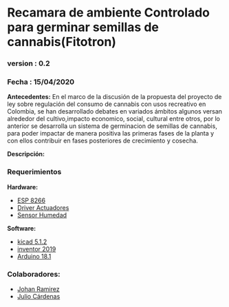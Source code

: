 # Recamara de ambiente Controlado para germinar semillas de cannabis(Fitotron) 
### version : 0.2
### Fecha : 15/04/2020

**Antecedentes:** En el marco de la discusión de la propuesta del proyecto de ley sobre  regulación del consumo de cannabis con usos recreativo en Colombia, se han desarrollado debates en variados ámbitos algunos versan alrededor del cultivo,impacto economico, social, cultural  entre otros, por lo anterior se desarrolla un sistema de germinacion de semillas de cannabis, para poder impactar de manera positiva las primeras fases de la planta y con ellos contribuir en fases posteriores de crecimiento y cosecha.

**Descripción:**

### Requerimientos

**Hardware:**

- [ESP 8266](https://www.espressif.com/sites/default/files/documentation/0a-esp8266ex_datasheet_en.pdf)
- [Driver Actuadores](http://www.ti.com/lit/ds/symlink/uln2003a.pdf)
- [Sensor Humedad](https://www.sparkfun.com/datasheets/Sensors/Temperature/DHT22.pdf)

**Software:**

- [kicad 5.1.2](https://kicad-pcb.org/download/)
- [inventor 2019](https://www.autodesk.com/education/free-software/inventor-professional)
- [Arduino 18.1](https://www.arduino.cc/en/main/software)




### Colaboradores:
- [Johan Ramirez](https://github.com/joaramirezra)
- [Julio Cárdenas](https://github.com/julio-cardenas)
